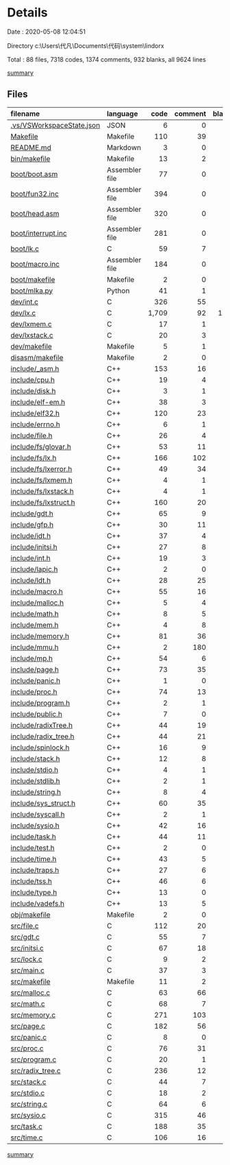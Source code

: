 # Details

Date : 2020-05-08 12:04:51

Directory c:\Users\代凡\Documents\代码\system\lindorx

Total : 88 files,  7318 codes, 1374 comments, 932 blanks, all 9624 lines

[summary](results.md)

## Files
| filename | language | code | comment | blank | total |
| :--- | :--- | ---: | ---: | ---: | ---: |
| [.vs/VSWorkspaceState.json](/.vs/VSWorkspaceState.json) | JSON | 6 | 0 | 0 | 6 |
| [Makefile](/Makefile) | Makefile | 110 | 39 | 33 | 182 |
| [README.md](/README.md) | Markdown | 3 | 0 | 0 | 3 |
| [bin/makefile](/bin/makefile) | Makefile | 13 | 2 | 4 | 19 |
| [boot/boot.asm](/boot/boot.asm) | Assembler file | 77 | 0 | 16 | 93 |
| [boot/fun32.inc](/boot/fun32.inc) | Assembler file | 394 | 0 | 28 | 422 |
| [boot/head.asm](/boot/head.asm) | Assembler file | 320 | 0 | 25 | 345 |
| [boot/interrupt.inc](/boot/interrupt.inc) | Assembler file | 281 | 0 | 46 | 327 |
| [boot/lk.c](/boot/lk.c) | C | 59 | 7 | 8 | 74 |
| [boot/macro.inc](/boot/macro.inc) | Assembler file | 184 | 0 | 61 | 245 |
| [boot/makefile](/boot/makefile) | Makefile | 2 | 0 | 1 | 3 |
| [boot/mlka.py](/boot/mlka.py) | Python | 41 | 1 | 8 | 50 |
| [dev/int.c](/dev/int.c) | C | 326 | 55 | 27 | 408 |
| [dev/lx.c](/dev/lx.c) | C | 1,709 | 92 | 150 | 1,951 |
| [dev/lxmem.c](/dev/lxmem.c) | C | 17 | 1 | 2 | 20 |
| [dev/lxstack.c](/dev/lxstack.c) | C | 20 | 3 | 2 | 25 |
| [dev/makefile](/dev/makefile) | Makefile | 5 | 1 | 2 | 8 |
| [disasm/makefile](/disasm/makefile) | Makefile | 2 | 0 | 0 | 2 |
| [include/_asm.h](/include/_asm.h) | C++ | 153 | 16 | 23 | 192 |
| [include/cpu.h](/include/cpu.h) | C++ | 19 | 4 | 4 | 27 |
| [include/disk.h](/include/disk.h) | C++ | 3 | 1 | 0 | 4 |
| [include/elf-em.h](/include/elf-em.h) | C++ | 38 | 3 | 2 | 43 |
| [include/elf32.h](/include/elf32.h) | C++ | 120 | 23 | 19 | 162 |
| [include/errno.h](/include/errno.h) | C++ | 6 | 1 | 1 | 8 |
| [include/file.h](/include/file.h) | C++ | 26 | 4 | 7 | 37 |
| [include/fs/glovar.h](/include/fs/glovar.h) | C++ | 53 | 11 | 5 | 69 |
| [include/fs/lx.h](/include/fs/lx.h) | C++ | 166 | 102 | 28 | 296 |
| [include/fs/lxerror.h](/include/fs/lxerror.h) | C++ | 49 | 34 | 4 | 87 |
| [include/fs/lxmem.h](/include/fs/lxmem.h) | C++ | 4 | 1 | 0 | 5 |
| [include/fs/lxstack.h](/include/fs/lxstack.h) | C++ | 4 | 1 | 0 | 5 |
| [include/fs/lxstruct.h](/include/fs/lxstruct.h) | C++ | 160 | 20 | 16 | 196 |
| [include/gdt.h](/include/gdt.h) | C++ | 65 | 9 | 9 | 83 |
| [include/gfp.h](/include/gfp.h) | C++ | 30 | 11 | 25 | 66 |
| [include/idt.h](/include/idt.h) | C++ | 37 | 4 | 4 | 45 |
| [include/initsi.h](/include/initsi.h) | C++ | 27 | 8 | 10 | 45 |
| [include/int.h](/include/int.h) | C++ | 19 | 3 | 7 | 29 |
| [include/lapic.h](/include/lapic.h) | C++ | 2 | 0 | 1 | 3 |
| [include/ldt.h](/include/ldt.h) | C++ | 28 | 25 | 2 | 55 |
| [include/macro.h](/include/macro.h) | C++ | 55 | 16 | 16 | 87 |
| [include/malloc.h](/include/malloc.h) | C++ | 5 | 4 | 1 | 10 |
| [include/math.h](/include/math.h) | C++ | 8 | 5 | 1 | 14 |
| [include/mem.h](/include/mem.h) | C++ | 4 | 8 | 4 | 16 |
| [include/memory.h](/include/memory.h) | C++ | 81 | 36 | 27 | 144 |
| [include/mmu.h](/include/mmu.h) | C++ | 2 | 180 | 3 | 185 |
| [include/mp.h](/include/mp.h) | C++ | 54 | 6 | 8 | 68 |
| [include/page.h](/include/page.h) | C++ | 73 | 35 | 25 | 133 |
| [include/panic.h](/include/panic.h) | C++ | 1 | 0 | 0 | 1 |
| [include/proc.h](/include/proc.h) | C++ | 74 | 13 | 15 | 102 |
| [include/program.h](/include/program.h) | C++ | 2 | 1 | 0 | 3 |
| [include/public.h](/include/public.h) | C++ | 7 | 0 | 1 | 8 |
| [include/radixTree.h](/include/radixTree.h) | C++ | 44 | 19 | 10 | 73 |
| [include/radix_tree.h](/include/radix_tree.h) | C++ | 44 | 21 | 11 | 76 |
| [include/spinlock.h](/include/spinlock.h) | C++ | 16 | 9 | 4 | 29 |
| [include/stack.h](/include/stack.h) | C++ | 12 | 8 | 0 | 20 |
| [include/stdio.h](/include/stdio.h) | C++ | 4 | 1 | 0 | 5 |
| [include/stdlib.h](/include/stdlib.h) | C++ | 2 | 1 | 0 | 3 |
| [include/string.h](/include/string.h) | C++ | 8 | 4 | 3 | 15 |
| [include/sys_struct.h](/include/sys_struct.h) | C++ | 60 | 35 | 4 | 99 |
| [include/syscall.h](/include/syscall.h) | C++ | 2 | 1 | 1 | 4 |
| [include/sysio.h](/include/sysio.h) | C++ | 42 | 16 | 12 | 70 |
| [include/task.h](/include/task.h) | C++ | 44 | 11 | 13 | 68 |
| [include/test.h](/include/test.h) | C++ | 2 | 0 | 0 | 2 |
| [include/time.h](/include/time.h) | C++ | 43 | 5 | 6 | 54 |
| [include/traps.h](/include/traps.h) | C++ | 27 | 6 | 6 | 39 |
| [include/tss.h](/include/tss.h) | C++ | 46 | 6 | 2 | 54 |
| [include/type.h](/include/type.h) | C++ | 13 | 0 | 4 | 17 |
| [include/vadefs.h](/include/vadefs.h) | C++ | 13 | 5 | 0 | 18 |
| [obj/makefile](/obj/makefile) | Makefile | 2 | 0 | 1 | 3 |
| [src/file.c](/src/file.c) | C | 112 | 20 | 6 | 138 |
| [src/gdt.c](/src/gdt.c) | C | 55 | 7 | 2 | 64 |
| [src/initsi.c](/src/initsi.c) | C | 67 | 18 | 15 | 100 |
| [src/lock.c](/src/lock.c) | C | 9 | 2 | 2 | 13 |
| [src/main.c](/src/main.c) | C | 37 | 3 | 3 | 43 |
| [src/makefile](/src/makefile) | Makefile | 11 | 2 | 7 | 20 |
| [src/malloc.c](/src/malloc.c) | C | 63 | 66 | 10 | 139 |
| [src/math.c](/src/math.c) | C | 68 | 7 | 6 | 81 |
| [src/memory.c](/src/memory.c) | C | 271 | 103 | 30 | 404 |
| [src/page.c](/src/page.c) | C | 182 | 56 | 13 | 251 |
| [src/panic.c](/src/panic.c) | C | 8 | 0 | 0 | 8 |
| [src/proc.c](/src/proc.c) | C | 76 | 31 | 15 | 122 |
| [src/program.c](/src/program.c) | C | 20 | 1 | 3 | 24 |
| [src/radix_tree.c](/src/radix_tree.c) | C | 236 | 12 | 10 | 258 |
| [src/stack.c](/src/stack.c) | C | 44 | 7 | 8 | 59 |
| [src/stdio.c](/src/stdio.c) | C | 18 | 2 | 3 | 23 |
| [src/string.c](/src/string.c) | C | 64 | 6 | 3 | 73 |
| [src/sysio.c](/src/sysio.c) | C | 315 | 46 | 13 | 374 |
| [src/task.c](/src/task.c) | C | 188 | 35 | 21 | 244 |
| [src/time.c](/src/time.c) | C | 106 | 16 | 4 | 126 |

[summary](results.md)